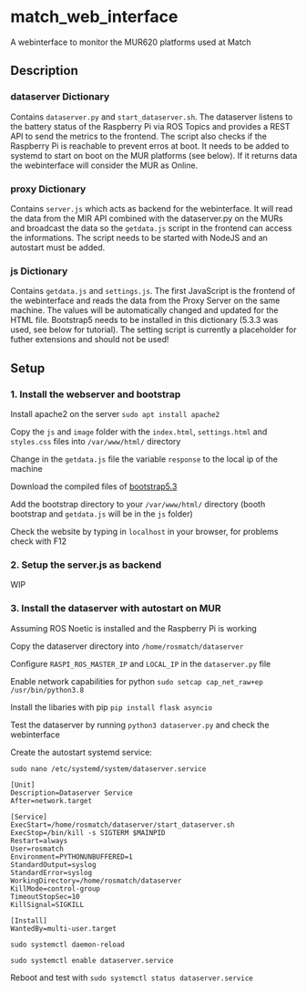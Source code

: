 # match_web_interface
A webinterface to monitor the MUR620 platforms used at Match

## Description

### dataserver Dictionary
Contains `dataserver.py` and `start_dataserver.sh`. The dataserver listens to the battery status of the Raspberry Pi via ROS Topics and provides a REST API to send the metrics to the frontend. The script also checks if the Raspberry Pi is reachable to prevent erros at boot. It needs to be added to systemd to start on boot on the MUR platforms (see below). If it returns data the webinterface will consider the MUR as Online.

### proxy Dictionary
Contains `server.js` which acts as backend for the webinterface. It will read the data from the MIR API combined with the dataserver.py on the MURs and broadcast the data so the `getdata.js` script in the frontend can access the informations. The script needs to be started with NodeJS and an autostart must be added.

### js Dictionary
Contains `getdata.js` and `settings.js`. The first JavaScript is the frontend of the webinterface and reads the data from the Proxy Server on the same machine. The values will be automatically changed and updated for the HTML file. Bootstrap5 needs to be installed in this dictionary (5.3.3 was used, see below for tutorial). The setting script is currently a placeholder for futher extensions and should not be used!

## Setup

### 1. Install the webserver and bootstrap
Install apache2 on the server `sudo apt install apache2`

Copy the `js` and `image` folder with the `index.html`, `settings.html` and `styles.css` files into `/var/www/html/` directory

Change in the `getdata.js` file the variable `response` to the local ip of the machine

Download the compiled files of [bootstrap5.3](https://getbootstrap.com/docs/5.3/getting-started/download/)

Add the bootstrap directory to your `/var/www/html/` directory (booth bootstrap and `getdata.js` will be in the `js` folder)

Check the website by typing in `localhost` in your browser, for problems check with F12

### 2. Setup the server.js as backend
WIP

### 3. Install the dataserver with autostart on MUR
Assuming ROS Noetic is installed and the Raspberry Pi is working

Copy the dataserver directory into `/home/rosmatch/dataserver`

Configure `RASPI_ROS_MASTER_IP` and `LOCAL_IP` in the `dataserver.py` file

Enable network capabilities for python `sudo setcap cap_net_raw+ep /usr/bin/python3.8`

Install the libaries with pip `pip install flask asyncio`

Test the dataserver by running `python3 dataserver.py` and check the webinterface

Create the autostart systemd service:

`sudo nano /etc/systemd/system/dataserver.service`

```                        
[Unit]
Description=Dataserver Service
After=network.target

[Service]
ExecStart=/home/rosmatch/dataserver/start_dataserver.sh
ExecStop=/bin/kill -s SIGTERM $MAINPID
Restart=always
User=rosmatch
Environment=PYTHONUNBUFFERED=1
StandardOutput=syslog
StandardError=syslog
WorkingDirectory=/home/rosmatch/dataserver
KillMode=control-group
TimeoutStopSec=10
KillSignal=SIGKILL

[Install]
WantedBy=multi-user.target
```

`sudo systemctl daemon-reload`

`sudo systemctl enable dataserver.service`

Reboot and test with `sudo systemctl status dataserver.service`
